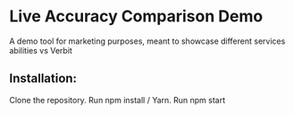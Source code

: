 # Live Accuracy Comparison Demo
A demo tool for marketing purposes, meant to showcase different services abilities vs Verbit

## Installation:
Clone the repository.
Run npm install / Yarn.
Run npm start